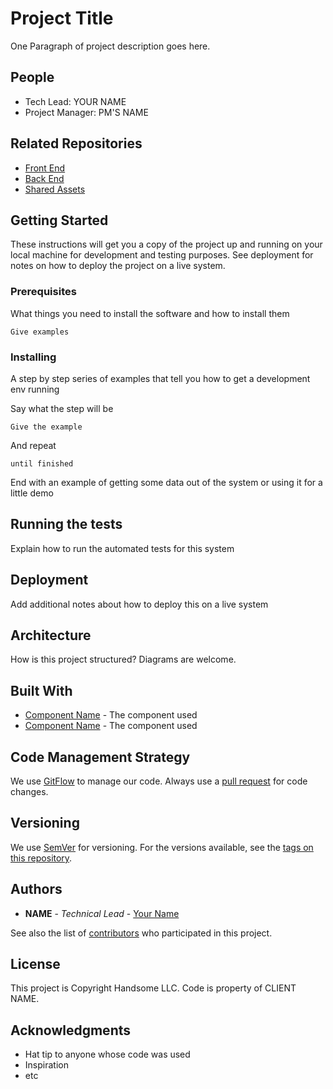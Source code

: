 # Project Title

One Paragraph of project description goes here. 

## People
- Tech Lead: YOUR NAME
- Project Manager: PM'S NAME

## Related Repositories
- [Front End](https://www.github.com/handsomecode/FRONT-END-FOR-PROJECT)
- [Back End](https://www.github.com/handsomecode/BACK-END-FOR-PROJECT)
- [Shared Assets](https://www.github.com/handsomecode/SHARED)

## Getting Started

These instructions will get you a copy of the project up and running on your local machine for development and testing purposes. See deployment for notes on how to deploy the project on a live system.

### Prerequisites

What things you need to install the software and how to install them

```
Give examples
```

### Installing

A step by step series of examples that tell you how to get a development env running

Say what the step will be

```
Give the example
```

And repeat

```
until finished
```

End with an example of getting some data out of the system or using it for a little demo

## Running the tests

Explain how to run the automated tests for this system

## Deployment

Add additional notes about how to deploy this on a live system

## Architecture

How is this project structured? Diagrams are welcome.

## Built With

* [Component Name](http://link.to/component) - The component used
* [Component Name](http://link.to/component) - The component used

## Code Management Strategy

We use [GitFlow] to manage our code. Always use a [pull request] for code changes.

[GitFlow]: https://nvie.com/posts/a-successful-git-branching-model/
[pull request]: https://help.github.com/articles/using-pull-requests/

## Versioning

We use [SemVer](http://semver.org/) for versioning. For the versions available, see the [tags on this repository](https://github.com/your/project/tags). 

## Authors

* **NAME** - *Technical Lead* - [Your Name](https://github.com/YourGitHubID)

See also the list of [contributors](https://github.com/your/project/contributors) who participated in this project.

## License

This project is Copyright Handsome LLC. Code is property of CLIENT NAME.

## Acknowledgments

* Hat tip to anyone whose code was used
* Inspiration
* etc
